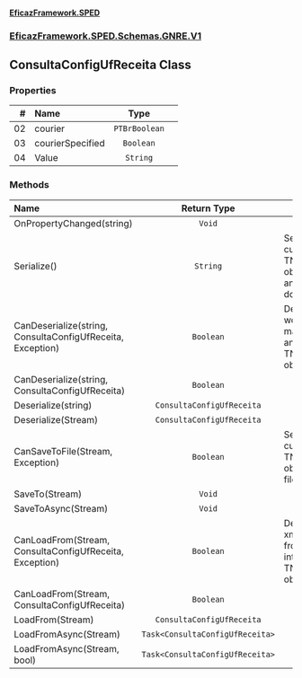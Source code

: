#### [EficazFramework.SPED](EficazFrameworkSPED.md 'EficazFramework SPED')
### [EficazFramework.SPED.Schemas.GNRE.V1](EficazFramework.SPED.Schemas.GNRE.V1.md 'EficazFramework.SPED.Schemas.GNRE.V1')

## ConsultaConfigUfReceita Class
### Properties

| # | Name | Type | |
| ---: | :--- | :---: | :--- |
| 02 | courier | `PTBrBoolean` |  |
| 03 | courierSpecified | `Boolean` |  |
| 04 | Value | `String` |  |
### Methods

| Name | Return Type | |
| :--- | :---: | :--- |
| OnPropertyChanged(string) | `Void` |  |
| Serialize() | `String` | Serializes current TNfeProc object into an XML document |
| CanDeserialize(string, ConsultaConfigUfReceita, Exception) | `Boolean` | Deserializes workflow markup into an TNfeProc object |
| CanDeserialize(string, ConsultaConfigUfReceita) | `Boolean` |  |
| Deserialize(string) | `ConsultaConfigUfReceita` |  |
| Deserialize(Stream) | `ConsultaConfigUfReceita` |  |
| CanSaveToFile(Stream, Exception) | `Boolean` | Serializes current TNfeProc object into file |
| SaveTo(Stream) | `Void` |  |
| SaveToAsync(Stream) | `Void` |  |
| CanLoadFrom(Stream, ConsultaConfigUfReceita, Exception) | `Boolean` | Deserializes xml markup from file into an TNfeProc object |
| CanLoadFrom(Stream, ConsultaConfigUfReceita) | `Boolean` |  |
| LoadFrom(Stream) | `ConsultaConfigUfReceita` |  |
| LoadFromAsync(Stream) | `Task<ConsultaConfigUfReceita>` |  |
| LoadFromAsync(Stream, bool) | `Task<ConsultaConfigUfReceita>` |  |
